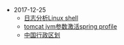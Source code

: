 - 2017-12-25
  - [日志分析Linux shell](./shell/日志分析Linux-Shell.md)
  - [tomcat jvm参数激活spring profile](./java/tomcat-jvm参数激活spring-profile.md)
  - [中国行政区划](./china/中国行政区划.md)
